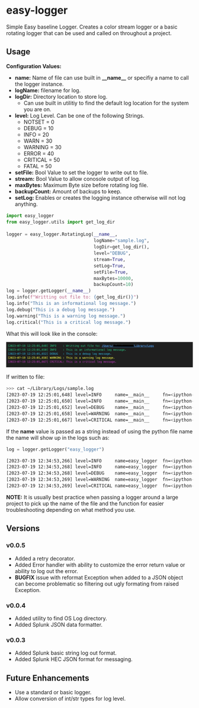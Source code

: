 # easy-logger

Simple Easy baseline Logger. Creates a color stream logger or a basic rotating logger that can be used and called on throughout a project.

## Usage

__Configuration Values:__

* __name:__ Name of file can use built in __\_\_name\_\___ or specifiy a name to call the logger instance.
* __logName:__ filename for log.
* __logDir:__ Directory location to store log.
  * Can use built in utilitiy to find the default log location for the system you are on.
* __level:__ Log Level. Can be one of the following Strings.
  * NOTSET = 0
  * DEBUG = 10
  * INFO = 20
  * WARN = 30
  * WARNING = 30
  * ERROR = 40
  * CRITICAL = 50
  * FATAL = 50
* __setFile:__ Bool Value to set the logger to write out to file.
* __stream:__ Bool Value to allow conosole output of log.
* __maxBytes:__ Maximum Byte size before rotating log file.
* __backupCount:__ Amount of backups to keep.
* __setLog:__ Enables or creates the logging instance otherwise will not log anything.

```python
import easy_logger
from easy_logger.utils import get_log_dir

logger = easy_logger.RotatingLog(__name__,
                                 logName="sample.log",
                                 logDir=get_log_dir(),
                                 level="DEBUG",
                                 stream=True,
                                 setLog=True,
                                 setFile=True,
                                 maxBytes=10000,
                                 backupCount=10)
log = logger.getLogger(__name__)
log.info(f"Writting out file to: {get_log_dir()}")
log.info("This is an informational log message.")
log.debug("This is a debug log message.")
log.warning("This is a warning log message.")
log.critical("This is a critical log message.")

```

What this will look like in the console:

![console output](sample_output.jpg)

If written to file:

```bash
>>> cat ~/Library/Logs/sample.log 
[2023-07-19 12:25:01,648] level=INFO     name=__main__     fn=<ipython-input-1-e1c5bba1549c> ln=14 func=<module>: Writting out file to: /Users/*****/Library/Logs
[2023-07-19 12:25:01,650] level=INFO     name=__main__     fn=<ipython-input-1-e1c5bba1549c> ln=15 func=<module>: This is an informational log message.
[2023-07-19 12:25:01,652] level=DEBUG    name=__main__     fn=<ipython-input-1-e1c5bba1549c> ln=16 func=<module>: This is a debug log message.
[2023-07-19 12:25:01,658] level=WARNING  name=__main__     fn=<ipython-input-1-e1c5bba1549c> ln=17 func=<module>: This is a warning log message.
[2023-07-19 12:25:01,667] level=CRITICAL name=__main__     fn=<ipython-input-1-e1c5bba1549c> ln=18 func=<module>: This is a critical log message.
```

If the __name__ value is passed as a string instead of using the python file name the name will show up in the logs such as:

```python
log = logger.getLogger("easy_logger")
```

```bash
[2023-07-19 12:34:53,266] level=INFO     name=easy_logger  fn=<ipython-input-2-297430e75a74> ln=14 func=<module>: Writting out file to: /Users/*******/Library/Logs
[2023-07-19 12:34:53,268] level=INFO     name=easy_logger  fn=<ipython-input-2-297430e75a74> ln=15 func=<module>: This is an informational log message.
[2023-07-19 12:34:53,268] level=DEBUG    name=easy_logger  fn=<ipython-input-2-297430e75a74> ln=16 func=<module>: This is a debug log message.
[2023-07-19 12:34:53,269] level=WARNING  name=easy_logger  fn=<ipython-input-2-297430e75a74> ln=17 func=<module>: This is a warning log message.
[2023-07-19 12:34:53,269] level=CRITICAL name=easy_logger  fn=<ipython-input-2-297430e75a74> ln=18 func=<module>: This is a critical log message.
```

__NOTE:__ It is usually best practice when passing a logger around a large project to pick up the name of the file and the function for easier troubleshooting depending on what method you use.

## Versions

### v0.0.5

* Added a retry decorator.
* Added Error handler with ability to customize the error return value or ability to log out the error.
* __BUGFIX__ issue with reformat Exception when added to a JSON object can become problematic so filtering out ugly formating from raised Exception.

### v0.0.4

* Added utility to find OS Log directory.
* Added Splunk JSON data formatter.

### v0.0.3

* Added Splunk basic string log out format.
* Added Splunk HEC JSON format for messaging.

## Future Enhancements

* Use a standard or basic logger.
* Allow conversion of int/str types for log level.
